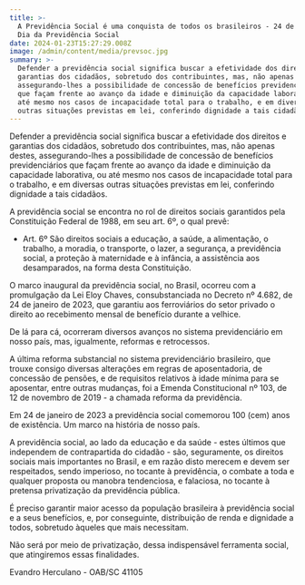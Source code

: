 ```yaml
---
title: >-
  A Previdência Social é uma conquista de todos os brasileiros - 24 de janeiro.
  Dia da Previdência Social
date: 2024-01-23T15:27:29.008Z
image: /admin/content/media/prevsoc.jpg
summary: >-
  Defender a previdência social significa buscar a efetividade dos direitos e
  garantias dos cidadãos, sobretudo dos contribuintes, mas, não apenas destes,
  assegurando-lhes a possibilidade de concessão de benefícios previdenciários
  que façam frente ao avanço da idade e diminuição da capacidade laborativa, ou
  até mesmo nos casos de incapacidade total para o trabalho, e em diversas
  outras situações previstas em lei, conferindo dignidade a tais cidadãos.
---
```

Defender a previdência social significa buscar a efetividade dos direitos e garantias dos cidadãos, sobretudo dos contribuintes, mas, não apenas destes, assegurando-lhes a possibilidade de concessão de benefícios previdenciários que façam frente ao avanço da idade e diminuição da capacidade laborativa, ou até mesmo nos casos de incapacidade total para o trabalho, e em diversas outras situações previstas em lei, conferindo dignidade a tais cidadãos.

A previdência social se encontra no rol de direitos sociais garantidos pela Constituição Federal de 1988, em seu art. 6º, o qual prevê:

* Art. 6º São direitos sociais a educação, a saúde, a alimentação, o trabalho, a moradia, o transporte, o lazer, a segurança, a previdência social, a proteção à maternidade e à infância, a assistência aos desamparados, na forma desta Constituição.

O marco inaugural da previdência social, no Brasil, ocorreu com a promulgação da Lei Eloy Chaves, consubstanciada no Decreto nº 4.682, de 24 de janeiro de 2023, que garantiu aos ferroviários do setor privado o direito ao recebimento mensal de benefício durante a velhice.

De lá para cá, ocorreram diversos avanços no sistema previdenciário em nosso país, mas, igualmente, reformas e retrocessos.

A última reforma substancial no sistema previdenciário brasileiro, que trouxe consigo diversas alterações em regras de aposentadoria, de concessão de pensões, e de requisitos relativos à idade mínima para se aposentar, entre outras mudanças, foi a Emenda Constitucional nº 103, de 12 de novembro de 2019 - a chamada reforma da previdência.

Em 24 de janeiro de 2023 a previdência social comemorou 100 (cem) anos de existência. Um marco na história de nosso país.

A previdência social, ao lado da educação e da saúde - estes últimos que independem de contrapartida do cidadão - são, seguramente, os direitos sociais mais importantes no Brasil, e em razão disto merecem e devem ser respeitados, sendo imperioso, no tocante à previdência, o combate a toda e qualquer proposta ou manobra tendenciosa, e falaciosa, no tocante à pretensa privatização da previdência pública.

É preciso garantir maior acesso da população brasileira à previdência social e a seus benefícios, e, por conseguinte, distribuição de renda e dignidade a todos, sobretudo àqueles que mais necessitam.

Não será por meio de privatização, dessa indispensável ferramenta social, que atingiremos essas finalidades.

Evandro Herculano - OAB/SC 41105
